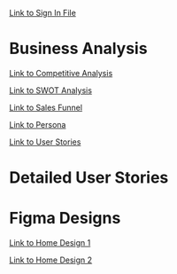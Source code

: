 [Link to Sign In File](sign_in.md)

# Business Analysis

[Link to Competitive Analysis](Business%20Analysis/Competitive%20Analysis.pdf) <br>

[Link to SWOT Analysis](Business%20Analysis/SWOT%20Analysis.pdf) <br>

[Link to Sales Funnel](Business%20Analysis/Sales%20Funnel.pdf) <br>

[Link to Persona](Business%20Analysis/Persona.pdf) <br>

[Link to User Stories](Business%20Analysis/User%20Stories.pdf) <br>

# Detailed User Stories

# Figma Designs

[Link to Home Design 1](Business%20Analysis/Persona.pdf) <br>

[Link to Home Design 2](Business%20Analysis/User%20Stories.pdf) <br>

